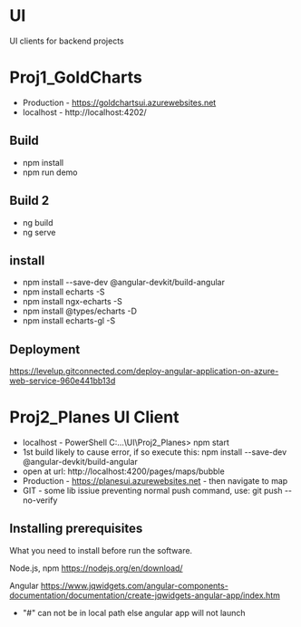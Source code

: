 # UI
UI clients for backend projects

# Proj1_GoldCharts

- Production - https://goldchartsui.azurewebsites.net
- localhost - http://localhost:4202/

## Build

- npm install
- npm run demo

## Build 2

- ng build
- ng serve

## install

- npm install --save-dev @angular-devkit/build-angular
- npm install echarts -S
- npm install ngx-echarts -S
- npm install @types/echarts -D
- npm install echarts-gl -S

## Deployment

https://levelup.gitconnected.com/deploy-angular-application-on-azure-web-service-960e441bb13d

# Proj2_Planes UI Client

- localhost - PowerShell C:\...\UI\Proj2_Planes> npm start 
- 1st build likely to cause error, if so execute this: npm install --save-dev @angular-devkit/build-angular 
- open at url: http://localhost:4200/pages/maps/bubble
- Production - https://planesui.azurewebsites.net - then navigate to map
- GIT - some lib issiue preventing normal push command, use: git push --no-verify

## Installing prerequisites

What you need to install before run the software.

Node.js, npm
https://nodejs.org/en/download/

Angular
https://www.jqwidgets.com/angular-components-documentation/documentation/create-jqwidgets-angular-app/index.htm

- "#" can not be in local path else angular app will not launch
